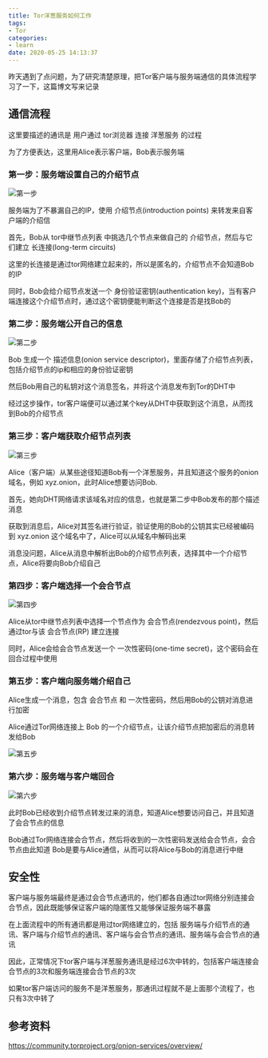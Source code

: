 ```yaml
---
title: Tor洋葱服务如何工作
tags:
- Tor
categories:
- learn
date: 2020-05-25 14:13:37
---
```


昨天遇到了点问题，为了研究清楚原理，把Tor客户端与服务端通信的具体流程学习了一下，这篇博文写来记录

## 通信流程

这里要描述的通讯是 用户通过 tor浏览器 连接 洋葱服务 的过程

为了方便表达，这里用Alice表示客户端，Bob表示服务端

### 第一步：服务端设置自己的介绍节点

![第一步](tor-onion-services-1.png)

服务端为了不暴漏自己的IP，使用 介绍节点(introduction points) 来转发来自客户端的介绍信

首先，Bob从 tor中继节点列表 中挑选几个节点来做自己的 介绍节点，然后与它们建立 长连接(long-term circuits)

这里的长连接是通过tor网络建立起来的，所以是匿名的，介绍节点不会知道Bob的IP

同时，Bob会给介绍节点发送一个 身份验证密钥(authentication key)，当有客户端连接这个介绍节点时，通过这个密钥便能判断这个连接是否是找Bob的

### 第二步：服务端公开自己的信息

![第二步](tor-onion-services-2.png)

Bob 生成一个 描述信息(onion service descriptor)，里面存储了介绍节点列表，包括介绍节点的ip和相应的身份验证密钥

然后Bob用自己的私钥对这个消息签名，并将这个消息发布到Tor的DHT中

经过这步操作，tor客户端便可以通过某个key从DHT中获取到这个消息，从而找到Bob的介绍节点

### 第三步：客户端获取介绍节点列表

![第三步](tor-onion-services-3.png)

Alice（客户端）从某些途径知道Bob有一个洋葱服务，并且知道这个服务的onion域名，例如 xyz.onion，此时Alice想要访问Bob.

首先，她向DHT网络请求该域名对应的信息，也就是第二步中Bob发布的那个描述消息

获取到消息后，Alice对其签名进行验证，验证使用的Bob的公钥其实已经被编码到 xyz.onion 这个域名中了，Alice可以从域名中解码出来

消息没问题，Alice从消息中解析出Bob的介绍节点列表，选择其中一个介绍节点，Alice将要向Bob介绍自己

### 第四步：客户端选择一个会合节点

![第四步](tor-onion-services-4.png)

Alice从tor中继节点列表中选择一个节点作为 会合节点(rendezvous point)，然后通过tor与该 会合节点(RP) 建立连接

同时，Alice会给会合节点发送一个 一次性密码(one-time secret)，这个密码会在回合过程中使用

### 第五步：客户端向服务端介绍自己

Alice生成一个消息，包含 会合节点 和 一次性密码，然后用Bob的公钥对消息进行加密

Alice通过Tor网络连接上 Bob 的一个介绍节点，让该介绍节点把加密后的消息转发给Bob

![第五步](tor-onion-services-5.png)

### 第六步：服务端与客户端回合

![第六步](tor-onion-services-6.png)

此时Bob已经收到介绍节点转发过来的消息，知道Alice想要访问自己，并且知道了会合节点的信息

Bob通过Tor网络连接会合节点，然后将收到的一次性密码发送给会合节点，会合节点由此知道 Bob是要与Alice通信，从而可以将Alice与Bob的消息进行中继


## 安全性

客户端与服务端最终是通过会合节点通讯的，他们都各自通过tor网络分别连接会合节点，因此既能够保证客户端的隐匿性又能够保证服务端不暴露

在上面流程中的所有通讯都是用过tor网络建立的，包括 服务端与介绍节点的通讯、客户端与介绍节点的通讯、客户端与会合节点的通讯、服务端与会合节点的通讯

因此，正常情况下tor客户端与洋葱服务通讯是经过6次中转的，包括客户端连接会合节点的3次和服务端连接会合节点的3次

如果tor客户端访问的服务不是洋葱服务，那通讯过程就不是上面那个流程了，也只有3次中转了

## 参考资料

https://community.torproject.org/onion-services/overview/